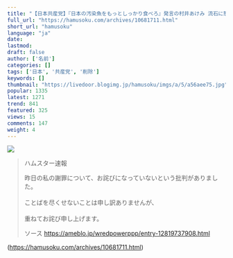 ```yaml
---
title: "【日本共産党】『日本の汚染魚をもっとしっかり食べろ』発言の村井あけみ 流石に怒られたのかツイート削除して謝罪ｗｗｗｗｗｗｗ:ハムスター速報"
full_url: "https://hamusoku.com/archives/10681711.html"
short_url: "hamusoku"
language: "ja"
date: 
lastmod: 
draft: false
author: ['名前']
categories: []
tags: ['日本', '共産党', '削除']
keywords: []
thumbnail: "https://livedoor.blogimg.jp/hamusoku/imgs/a/5/a56aee75.jpg"
popular: 1335
latest: 1271
trend: 841
featured: 325
views: 15
comments: 147
weight: 4
---
```


![](https://livedoor.blogimg.jp/hamusoku/imgs/a/5/a56aee75.jpg)

<blockquote><p>ハムスター速報</p><p>昨日の私の謝罪について、お詫びになっていないという批判がありました。<br> <br> ことばを尽くせないことは申し訳ありませんが、<br> <br> 重ねてお詫び申し上げます。<br></p>ソース <a href='https://ameblo.jp/wredpowerppp/entry-12819737908.html' target='blank'>https://ameblo.jp/wredpowerppp/entry-12819737908.html</a></blockquote>

(https://hamusoku.com/archives/10681711.html)
